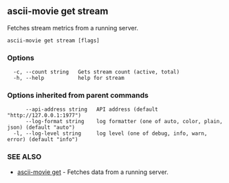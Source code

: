 ## ascii-movie get stream

Fetches stream metrics from a running server.

```
ascii-movie get stream [flags]
```

### Options

```
  -c, --count string   Gets stream count (active, total)
  -h, --help           help for stream
```

### Options inherited from parent commands

```
      --api-address string   API address (default "http://127.0.0.1:1977")
      --log-format string    log formatter (one of auto, color, plain, json) (default "auto")
  -l, --log-level string     log level (one of debug, info, warn, error) (default "info")
```

### SEE ALSO

* [ascii-movie get](ascii-movie_get.md)	 - Fetches data from a running server.

